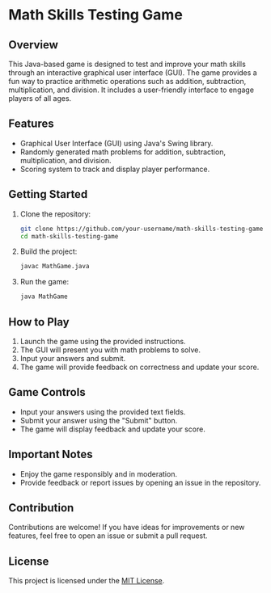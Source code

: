 # Math Skills Testing Game

## Overview

This Java-based game is designed to test and improve your math skills through an interactive graphical user interface (GUI). The game provides a fun way to practice arithmetic operations such as addition, subtraction, multiplication, and division. It includes a user-friendly interface to engage players of all ages.

## Features

- Graphical User Interface (GUI) using Java's Swing library.
- Randomly generated math problems for addition, subtraction, multiplication, and division.
- Scoring system to track and display player performance.

## Getting Started

1. Clone the repository:
    ```bash
    git clone https://github.com/your-username/math-skills-testing-game.git
    cd math-skills-testing-game
    ```

2. Build the project:
    ```bash
    javac MathGame.java
    ```

3. Run the game:
    ```bash
    java MathGame
    ```

## How to Play

1. Launch the game using the provided instructions.
2. The GUI will present you with math problems to solve.
3. Input your answers and submit.
4. The game will provide feedback on correctness and update your score.

## Game Controls

- Input your answers using the provided text fields.
- Submit your answer using the "Submit" button.
- The game will display feedback and update your score.

## Important Notes

- Enjoy the game responsibly and in moderation.
- Provide feedback or report issues by opening an issue in the repository.

## Contribution

Contributions are welcome! If you have ideas for improvements or new features, feel free to open an issue or submit a pull request.

## License

This project is licensed under the [MIT License](LICENSE).
